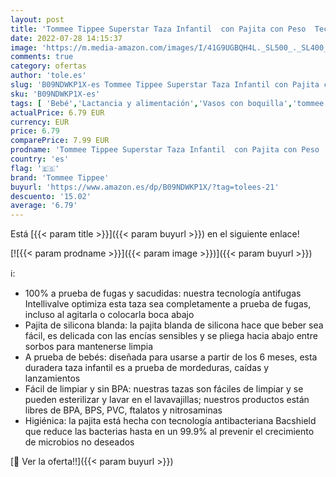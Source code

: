 ```yaml
---
layout: post
title: 'Tommee Tippee Superstar Taza Infantil  con Pajita con Peso  Tecnología Intellivalve 100% a Prueba de Fugas y Sacudidas  y Tecnología Antibacteriana Bacshield  a Partir de 6 Meses  300 ml  Amarillo'
date: 2022-07-28 14:15:37
image: 'https://m.media-amazon.com/images/I/41G9UGBQH4L._SL500_._SL400_.jpg'
comments: true
category: ofertas
author: 'tole.es'
slug: 'B09NDWKP1X-es Tommee Tippee Superstar Taza Infantil con Pajita con Peso...'
sku: 'B09NDWKP1X-es'
tags: [ 'Bebé','Lactancia y alimentación','Vasos con boquilla','tommee','tommee tippee','🇪🇸', ]
actualPrice: 6.79 EUR
currency: EUR
price: 6.79
comparePrice: 7.99 EUR
prodname: 'Tommee Tippee Superstar Taza Infantil  con Pajita con Peso  Tecnología Intellivalve 100% a Prueba de Fugas y Sacudidas  y Tecnología Antibacteriana Bacshield  a Partir de 6 Meses  300 ml  Amarillo'
country: 'es'
flag: '🇪🇸'
brand: 'Tommee Tippee'
buyurl: 'https://www.amazon.es/dp/B09NDWKP1X/?tag=tolees-21'
descuento: '15.02'
average: '6.79'
---
```


Está [{{< param title >}}]({{< param buyurl >}}) en el siguiente enlace!

[![{{< param prodname >}}]({{< param image >}})]({{< param buyurl >}})

ℹ️:

- 100% a prueba de fugas y sacudidas: nuestra tecnología antifugas Intellivalve optimiza esta taza sea completamente a prueba de fugas, incluso al agitarla o colocarla boca abajo
- Pajita de silicona blanda: la pajita blanda de silicona hace que beber sea fácil, es delicada con las encías sensibles y se pliega hacia abajo entre sorbos para mantenerse limpia
- A prueba de bebés: diseñada para usarse a partir de los 6 meses, esta duradera taza infantil es a prueba de mordeduras, caídas y lanzamientos
- Fácil de limpiar y sin BPA: nuestras tazas son fáciles de limpiar y se pueden esterilizar y lavar en el lavavajillas; nuestros productos están libres de BPA, BPS, PVC, ftalatos y nitrosaminas
- Higiénica: la pajita está hecha con tecnología antibacteriana Bacshield que reduce las bacterias hasta en un 99.9% al prevenir el crecimiento de microbios no deseados

[🛒 Ver la oferta!!]({{< param buyurl >}})
